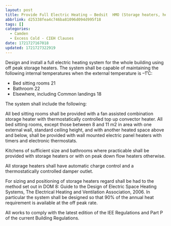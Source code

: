 ```yaml
---
layout: post
title: Provide Full Electric Heating – Bedsit  HMO (Storage heaters, heating only)
abbrlink: d25338fea4c746ba81096d094d995f18
tags: []
categories:
  - Camden
  - Excess Cold - CIEH Clauses
date: 1721727167018
updated: 1721727322919
---
```


Design and install a full electric heating system for the whole building using off peak storage heaters. The system shall be capable of maintaining the following internal temperatures when the external temperature is –1˚C:

- Bed sitting rooms 21
- Bathroom 22
- Elsewhere, including Common landings 18

The system shall include the following:

All bed sitting rooms shall be provided with a fan assisted combination storage heater with thermostatically controlled top up convector heater. All bed sitting rooms, except those between 8 and 11 m2 in area with one external wall, standard ceiling height, and with another heated space above and below, shall be provided with wall mounted electric panel heaters with timers and electronic thermostats.

Kitchens of sufficient size and bathrooms where practicable shall be provided with storage heaters or with on peak down flow heaters otherwise.

All storage heaters shall have automatic charge control and a thermostatically controlled damper outlet.

For sizing and positioning of storage heaters regard shall be had to the method set out in DOM 8: Guide to the Design of Electric Space Heating Systems, The Electrical Heating and Ventilation Association, 2006. In particular the system shall be designed so that 90% of the annual heat requirement is available at the off peak rate.

All works to comply with the latest edition of the IEE Regulations and Part P of the current Building Regulations.
